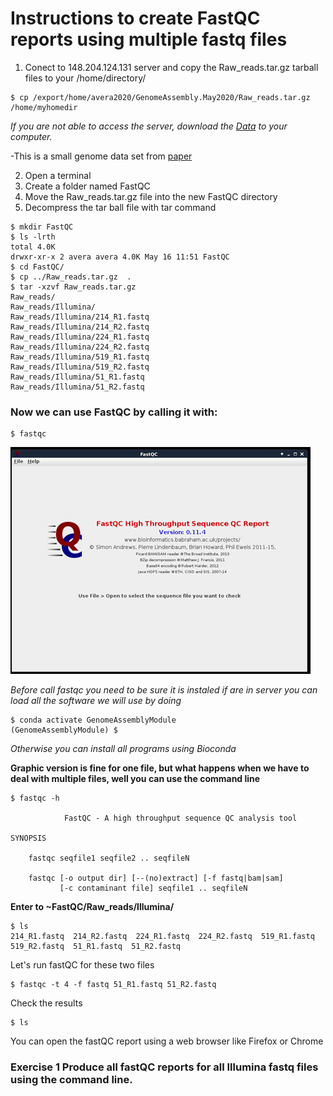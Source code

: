 # Instructions to create FastQC reports using multiple fastq files

1. Conect to 148.204.124.131 server and copy the Raw_reads.tar.gz tarball files to your /home/directory/
```console
$ cp /export/home/avera2020/GenomeAssembly.May2020/Raw_reads.tar.gz /home/myhomedir
```
*If you are not able to access the server, download the [Data](https://osu.box.com/s/tjk874n5k2hgwag64nnl40x4njv5qp9i) to your computer.*

-This is a small genome data set from [paper](https://aem.asm.org/content/86/8/e00091-20)

2. Open a terminal
3. Create a folder named FastQC
4. Move the Raw_reads.tar.gz file into the new FastQC directory
5. Decompress the tar ball file with tar command

```console
$ mkdir FastQC
$ ls -lrth
total 4.0K
drwxr-xr-x 2 avera avera 4.0K May 16 11:51 FastQC
$ cd FastQC/
$ cp ../Raw_reads.tar.gz  .
$ tar -xzvf Raw_reads.tar.gz 
Raw_reads/
Raw_reads/Illumina/
Raw_reads/Illumina/214_R1.fastq
Raw_reads/Illumina/214_R2.fastq
Raw_reads/Illumina/224_R1.fastq
Raw_reads/Illumina/224_R2.fastq
Raw_reads/Illumina/519_R1.fastq
Raw_reads/Illumina/519_R2.fastq
Raw_reads/Illumina/51_R1.fastq
Raw_reads/Illumina/51_R2.fastq

```
### Now we can use FastQC by calling it with:
```console
$ fastqc
```
![Alt Text](https://github.com/avera1988/Genome_Assembly_lecture/blob/master/images/fastqcconsole.png)

*Before call fastqc you need to be sure it is instaled if are in server you can load all the software we will use by doing*

```console
$ conda activate GenomeAssemblyModule
(GenomeAssemblyModule) $
```
*Otherwise you can install all programs using Bioconda*

**Graphic version is fine for one file, but what happens when we have to deal with multiple files, well you can use the command line**
```console
$ fastqc -h

            FastQC - A high throughput sequence QC analysis tool

SYNOPSIS

	fastqc seqfile1 seqfile2 .. seqfileN

    fastqc [-o output dir] [--(no)extract] [-f fastq|bam|sam] 
           [-c contaminant file] seqfile1 .. seqfileN
```

**Enter to ~FastQC/Raw_reads/Illumina/**

```console
$ ls
214_R1.fastq  214_R2.fastq  224_R1.fastq  224_R2.fastq  519_R1.fastq  519_R2.fastq  51_R1.fastq  51_R2.fastq
```

Let's run fastQC for these two files
 ```console
$ fastqc -t 4 -f fastq 51_R1.fastq 51_R2.fastq
 ```
 Check the results 	
 ```Console
 $ ls

 ```
 You can open the fastQC report using a web browser like Firefox or Chrome
 
 ### Exercise 1 Produce all fastQC reports for all Illumina fastq files using the command line.
 
 
 
 
